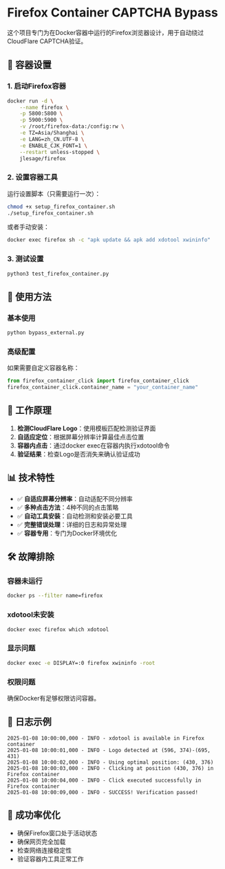 # Firefox Container CAPTCHA Bypass

这个项目专门为在Docker容器中运行的Firefox浏览器设计，用于自动绕过CloudFlare CAPTCHA验证。

## 🐳 容器设置

### 1. 启动Firefox容器

```bash
docker run -d \
    --name firefox \
    -p 5800:5800 \
    -p 5900:5900 \
    -v /root/firefox-data:/config:rw \
    -e TZ=Asia/Shanghai \
    -e LANG=zh_CN.UTF-8 \
    -e ENABLE_CJK_FONT=1 \
    --restart unless-stopped \
    jlesage/firefox
```

### 2. 设置容器工具

运行设置脚本（只需要运行一次）：
```bash
chmod +x setup_firefox_container.sh
./setup_firefox_container.sh
```

或者手动安装：
```bash
docker exec firefox sh -c "apk update && apk add xdotool xwininfo"
```

### 3. 测试设置

```bash
python3 test_firefox_container.py
```

## 🎯 使用方法

### 基本使用

```bash
python bypass_external.py
```

### 高级配置

如果需要自定义容器名称：
```python
from firefox_container_click import firefox_container_click
firefox_container_click.container_name = "your_container_name"
```

## 🔧 工作原理

1. **检测CloudFlare Logo**：使用模板匹配检测验证界面
2. **自适应定位**：根据屏幕分辨率计算最佳点击位置
3. **容器内点击**：通过docker exec在容器内执行xdotool命令
4. **验证结果**：检查Logo是否消失来确认验证成功

## 📊 技术特性

- ✅ **自适应屏幕分辨率**：自动适配不同分辨率
- ✅ **多种点击方法**：4种不同的点击策略
- ✅ **自动工具安装**：自动检测和安装必要工具
- ✅ **完整错误处理**：详细的日志和异常处理
- ✅ **容器专用**：专门为Docker环境优化

## 🛠️ 故障排除

### 容器未运行
```bash
docker ps --filter name=firefox
```

### xdotool未安装
```bash
docker exec firefox which xdotool
```

### 显示问题
```bash
docker exec -e DISPLAY=:0 firefox xwininfo -root
```

### 权限问题
确保Docker有足够权限访问容器。

## 📝 日志示例

```
2025-01-08 10:00:00,000 - INFO - xdotool is available in Firefox container
2025-01-08 10:00:01,000 - INFO - Logo detected at (596, 374)-(695, 431)
2025-01-08 10:00:02,000 - INFO - Using optimal position: (430, 376)
2025-01-08 10:00:03,000 - INFO - Clicking at position (430, 376) in Firefox container
2025-01-08 10:00:04,000 - INFO - Click executed successfully in Firefox container
2025-01-08 10:00:09,000 - INFO - SUCCESS! Verification passed!
```

## 🎯 成功率优化

- 确保Firefox窗口处于活动状态
- 确保网页完全加载
- 检查网络连接稳定性
- 验证容器内工具正常工作